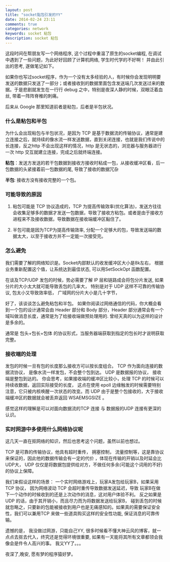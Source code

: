 ```yaml
---
layout: post
title: "socket黏包引发的YY"
date: 2014-02-24 23:11
comments: true
categories: network 
keywords: socket 粘包
description: socket 粘包 
---
```

这段时间在帮朋友写一个网络程序, 这个过程中重温了原生的socket编程, 在调试中遇到了一些问题，为此好好回顾了计算机网络, 学生时代学的不好啊！ 并由此引出的思考, 遂做笔记如下。

如果你也写过socket程序，作为一个没有太多经验的人，有时候你会发现明明要发送的数据只发送了一部分；或者接收到的数据里面包含发送端几次发送过来的数据。于是悲剧就发生在一行行 debug 之中，特别是夜深人静的时候，双眼泛着血丝, 带着一阵阵脊椎的刺痛。

后来从 Google 那里知道前者是粘包，后者是半包状况。

### 什么是粘包和半包
为什么会出现粘包与半包状况，是因为 TCP 是基于数据流的传输协议，通常是建立连接之后，就持续的像水流一样发送数据，直到关闭连接，也就是我们传说中的长连接，反之http 不会出现这样的情况，http 是无状态的，浏览器与服务器进行一次 http 交互就建立连接，完成之后就终端连接。

**粘包**：发送方发送的若干包数据到接收方接收时粘成一包，从接收缓冲区看，后一包数据的头紧接着前一包数据的尾, 导致了接收的数据冗杂

**半包**: 接收方没有接收完整的一个包。

### 可能导致的原因
1. 粘包可能是 TCP 协议造成的，TCP 为提高传输效率(优化算法)，发送方往往会收集足够多的数据才发送一包数据，导致了接收方粘包。或者是由于接收方进程来不及接收数据，导致数据在接收端缓冲区黏住了。

2. 半包可能是因为TCP为提高传输效率, 分配一个足够大的包，导致发送端的数据太大，以至于接收方并不一定能一次接受完。

### 怎么避免
我们需要了解的网络知识是。Socket内部默认的收发缓冲区大小是8k左右， 根据业务重新配置这个值，让系统达到最佳状态, 可以用SetSockOpt 函数配置。

在谈及TCP/UDP 发包的时候，势必需要了解 IP 层和链路成会将包分片发送, 如果分片的大小太大就可能导致丢包的几率大， 特别是对于 UDP 这样不可靠的传输协议, 包太小又导致效率低， 广域网的分片大小是几十字节，

好了，该谈谈怎么避免粘包和半包。
如果你阅读过网络通信的代码，你大概会看到一个包的设计通常会由 Header 部分和 Body 部分，Header 部分通常会有一个域叫做消息长度，通常是为了给接收端做预处理用的. 曾经天真的以为这样的设计是多余的。

通常是 包头+包长+包体 的协议形式，当服务器端获取到指定的包长时才说明获取完整。

### 接收端的处理
发包的时候一旦有包的长度那么接收方可以按长度组合。
TCP 作为面向连接的数据流协议， 是像水流一样发包，不会整个包到达。
UDP 是数据报的协议， 接收端是整包到达的。 
你会思考，如果接收端的缓冲区比较小，处理 TCP 的时候可以持续收数据，返回实际接受的长度， 这点在使用 epoll 边缘触发的时候需要特别注意，它只被内核唤醒一次状态的改变。而 UDP 由于是整个包接收的，大于接收端缓冲区的数据就会被丢弃返回 WSAEMSGSIZE 。 

感觉这样的理解是可以对面向数据流的TCP 连接 与 数据报的UDP 连接有更深的认识。

### 实时网游中多使用什么网络协议呢
这几天一直在抠网络的知识，然后也思考这个问题，虽然以前也想过。

TCP 是可靠的传输协议，他具有超时重传， 拥塞控制， 流量控制等，这是靠协议来保证的，因此他的数据传输会有一定的代价 ，体现在传输的开销以及时延会比UDP大， UDP 仅仅是将数据包提供给对方，不做任何多余(可能这个词用的不好)的协议上保障。 

我们来假设这样的场景：
一个实时网络游戏上，玩家A发包给玩家B，如果采用TCP 协议， 因为网络波动 TCP 会超时重传导致数据发送延迟，导致 玩家B在做下一个动作的时候收到的还是上次动作的消息，这对用户体验不利。 反之如果是 UDP 的话，由于其开销小，而且尽力而为将数据发送给玩家B， 碰到丢包的时候就忽略之，只要新的包能被接收到用户也是无痛感知的。如果真的需要保证安全性，我们可以兼用TCP 来做一些道具购买这样的安全性功能, 保证消息的可靠传输。

遗憾的是， 我没做过网游，只能自己YY, 很多时候看不懂大神云风的博客，就一点点去抠去代入，终究还是觉得环境很重要, 如果有一天能将其所有文章都领会我像会是件令人高兴的事。 我又YY了。。。

夜深了,晚安, 愿有梦的程序猿好梦。

